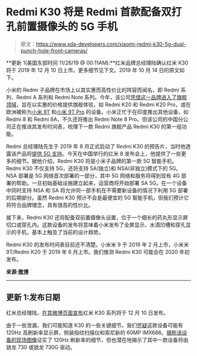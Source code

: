 # Redmi K30 将是 Redmi 首款配备双打孔前置摄像头的 5G 手机

> 原文：<https://www.xda-developers.com/xiaomi-redmi-k30-5g-dual-punch-hole-front-cameras/>

**更新 1(美国东部时间 11/26/19 @ 00:11AM):**红米品牌总经理陆确认红米 K30 将于 2019 年 12 月 10 日上市。更多细节见下文。2019 年 10 月 14 日的原文如下。

小米的 Redmi 子品牌在市场上以其实惠而高性价比的阵容而闻名，即 Redmi 系列、Redmi A 系列和 Redmi Note 系列。今年，该公司[凭借这一品牌进入了旗舰领域](https://www.xda-developers.com/xiaomi-redmi-k20-pro-launch-india/)，旨在以实惠的价格提供旗舰体验，如 Redmi K20 和 Redmi K20 Pro，或在欧洲被称为[小米 9T](https://www.xda-developers.com/xiaomi-mi-9t-officially-announced-europe/) 和[小米 9T Pro](https://www.xda-developers.com/xiaomi-mi-9t-pro-announced-international-redmi-k20-pro/) 的设备。小米正忙于在印度推出其他设备，如 Redmi 8 和 Redmi 8A，不久还将推出 Redmi Note 8 Pro。但该公司的中国分公司正在推进其发布时间表，梳理下一款 Redmi 旗舰产品 Redmi K30 的第一组功能。

Redmi 总经理陆先生于 2019 年 8 月正式启动了 Redmi K30 的预告片，当时他透露该产品将[提供 5G 支持](https://www.xda-developers.com/redmi-k30-5g-support/)。今天在中国举行的红米 8 发布会上，他提供了一些更多的细节。据他介绍，Redmi K30 将是小米子品牌的第一款 5G 智能手机。Redmi K30 不仅支持 5G，还将支持 SA(独立)和 NSA(非独立)模式下的 5G。NSA 部署是 5G 网络首次部署的一部分，其中 5G 网络和服务将得到现有 4G 部署的帮助。一旦初始基础设施建立起来，运营商将开始部署 SA 5G。在一个设备中同时支持 NSA 和 SA 将允许同一部手机在不需要新设备的情况下利用 5G 部署的后期部分。虽然 Redmi K30 预计不会是最便宜的 5G 智能手机，但我们预计它将符合品牌理念，具有很高的性价比。

接下来，Redmi K30 还将配备双前置摄像头设置，位于一个细长的药丸形显示屏切口或穿孔内。这款设备的发布将意味着小米发布了全屏显示、水滴凹槽和穿孔显示的手机，基本上触及了当前的设计趋势。

Redmi K30 的发布时间表目前还不清楚。小米米 9 于 2019 年 2 月上市，小米米 9T/Redmi K20 于 2019 年 6 月上市。我们推测 Redmi K30 可能会在 2020 年初发布。

**来源:[微博](https://www.weibo.com/1892653244/IbsVWCb1Q?type=comment#_rnd1571049028895)**

* * *

## 更新 1:发布日期

红米总经理陆，[在其微博页面宣布](https://www.weibo.com/1892653244/IhXLn6X9r)红米 K30 系列将于 12 月 10 日发布。

由于一些泄漏，我们可能知道 K30 的一些关键细节。我们[怀疑](https://www.xda-developers.com/redmi-k30-120hz-display-side-mounted-fingerprint-sony-imx686/)这款设备可能有 120Hz 高刷新率显示屏，侧装指纹扫描仪和索尼新的 60MP IMX686。[据称该设备的现场图像](https://www.xda-developers.com/redmi-k30-live-images-confirm-120hz-refresh-rate-display-qualcomm-snapdragon-730-g/)证实了 120Hz 刷新率的细节，但也潜在地揭示了其中一款设备将由骁龙 730 或骁龙 730G 驱动。